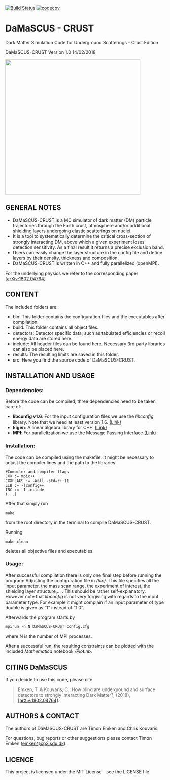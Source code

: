 [![Build Status](https://travis-ci.org/temken/DaMaSCUS-CRUST.svg?branch=master)](https://travis-ci.org/temken/DaMaSCUS-CRUST)
[![codecov](https://codecov.io/gh/temken/DaMaSCUS-CRUST/branch/master/graph/badge.svg)](https://codecov.io/gh/temken/DaMaSCUS-CRUST)


# DaMaSCUS - CRUST

Dark Matter Simulation Code for Underground Scatterings - Crust Edition

DaMaSCUS-CRUST Version 1.0 14/02/2018

<img src="https://user-images.githubusercontent.com/29034913/36166492-fa29a4fe-10f2-11e8-90c1-4b9fc3f96f2e.png" width="425">

## GENERAL NOTES

- DaMaSCUS-CRUST is a MC simulator of dark matter (DM) particle trajectories through the Earth crust, atmosphere and/or additional shielding layers undergoing elastic scatterings on nuclei. 
- It is a tool to systematically determine the critical cross-section of strongly interacting DM, above which a given experiment loses detection sensitivity. As a final result it returns a precise exclusion band.
- Users can easily change the layer structure in the config file and define layers by their density, thickness and composition.
- DaMaSCUS-CRUST is written in C++ and fully parallelized (openMPI).

For the underlying physics we refer to the corresponding paper [[arXiv:1802.04764]](https://arxiv.org/abs/1802.04764)

## CONTENT

The included folders are:

- bin: This folder contains the configuration files and the executables after compilation.
- build: This folder contains all object files.
- detectors: Detector specific data, such as tabulated efficiencies or recoil energy data are stored here.
- include: All header files can be found here. Necessary 3rd party libraries can also be placed here.
- results: The resulting limits are saved in this folder.
- src: Here you find the source code of DaMaSCUS-CRUST.


## INSTALLATION AND USAGE

### Dependencies:

Before the code can be compiled, three dependencies need to be taken care of:

- **libconfig v1.6**: For the input configuration files we use the *libconfig* library. Note that we need at least version 1.6. [(Link)](https://hyperrealm.github.io/libconfig/)
- **Eigen**: A linear algebra library for C++. [(Link)](http://eigen.tuxfamily.org/index.php?title=Main_Page)
- **MPI**: For parallelization we use the Message Passing Interface [(Link)](https://www.open-mpi.org)

### Installation:

The code can be compiled using the makefile. It might be necessary to adjust the compiler lines and the path to the libraries

```
#Compiler and compiler flags
CXX := mpic++
CXXFLAGS := -Wall -std=c++11 
LIB := -lconfig++
INC := -I include
(...)
```

After that simply run
```
make
```
from the root directory in the terminal to compile DaMaSCUS-CRUST.

Running
```
make clean
```
deletes all objective files and executables.

### Usage:

After successful compilation there is only one final step before running the program: Adjusting the configuration file in */bin/*. This file specifies all the input parameter, the mass scan range, the experiment of interest, the shielding layer structure,... . This should be rather self-explanatory. However note that *libconfig* is not very forgiving with regards to the input parameter type. For example it might complain if an input parameter of type double is given as “1” instead of “1.0”.

Afterwards the program starts by

```
mpirun -n N DaMaSCUS-CRUST config.cfg
```
where N is the number of MPI processes.

After a successful run, the resulting constraints can be plotted with the included *Mathematica* notebook */Plot.nb*.

## CITING DaMaSCUS

If you decide to use this code, please cite

<!--- >Emken, T. & Kouvaris, C., 2017, DaMaSCUS, Astrophysics Source Code Library, record [ascl:xx](link)--->

<!---as well as the original publication, --->

>Emken, T. & Kouvaris, C., How blind are underground and surface detectors to strongly interacting Dark Matter?, (2018), [[arXiv:1802.04764]](https://arxiv.org/abs/1802.04764).

## AUTHORS & CONTACT

The authors of DaMaSCUS-CRUST are Timon Emken and Chris Kouvaris.

For questions, bug reports or other suggestions please contact Timon Emken (emken@cp3.sdu.dk).


## LICENCE

This project is licensed under the MIT License - see the LICENSE file.
